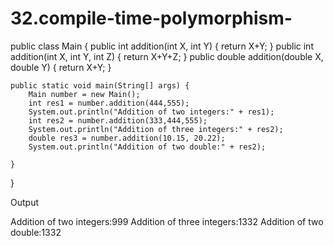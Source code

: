 # 32.compile-time-polymorphism-

public class Main {
    public int addition(int X, int Y) {
        return X+Y;
    }
    public int addition(int X, int Y, int Z) {
        return X+Y+Z;
    }
    public double addition(double X, double Y) {
        return X+Y;
    }

    
    public static void main(String[] args) {
        Main number = new Main();
        int res1 = number.addition(444,555);
        System.out.println("Addition of two integers:" + res1);
        int res2 = number.addition(333,444,555);
        System.out.println("Addition of three integers:" + res2);
        double res3 = number.addition(10.15, 20.22);
        System.out.println("Addition of two double:" + res2);
        
    }
    
}

Output

Addition of two integers:999
Addition of three integers:1332
Addition of two double:1332
